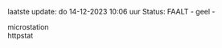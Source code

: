 laatste update: 
do 14-12-2023 10:06   uur 
Status: FAALT - geel - 
<div class="service Y">microstation</div><div class="service G">httpstat</div>